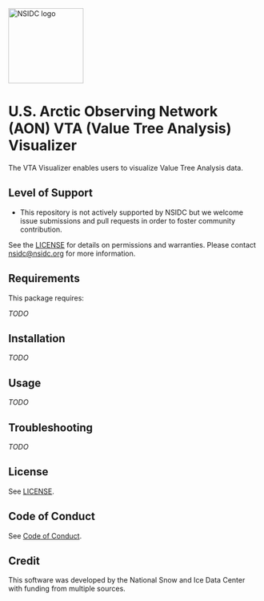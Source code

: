 <img alt="NSIDC logo" src="https://nsidc.org/themes/custom/nsidc/logo.svg" width="150" />


# U.S. Arctic Observing Network (AON) VTA (Value Tree Analysis) Visualizer

The VTA Visualizer enables users to visualize Value Tree Analysis data.


## Level of Support

* This repository is not actively supported by NSIDC but we welcome issue submissions
  and pull requests in order to foster community contribution.

See the [LICENSE](LICENSE) for details on permissions and warranties. Please contact
nsidc@nsidc.org for more information.


## Requirements

This package requires:

_TODO_


## Installation

_TODO_


## Usage

_TODO_


## Troubleshooting

_TODO_


## License

See [LICENSE](LICENSE).


## Code of Conduct

See [Code of Conduct](CODE_OF_CONDUCT.md).


## Credit

This software was developed by the National Snow and Ice Data Center with funding from multiple sources.
